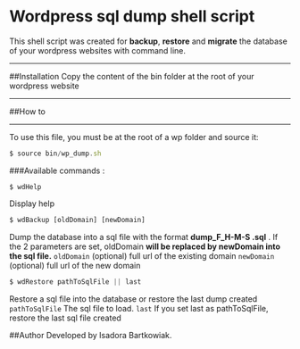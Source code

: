 Wordpress sql dump shell script
===================

This shell script was created for **backup**, **restore** and **migrate** the database of your wordpress websites with command line.

----------


##Installation
Copy the content of the bin folder at the root of your wordpress website

----------

##How to

----------

To use this file, you must be at the root of a wp folder and source it: 
```javascript
$ source bin/wp_dump.sh
```
###Available commands :
```
$ wdHelp
```
Display help
```php
$ wdBackup [oldDomain] [newDomain]
```
Dump the database into a sql file with the format **dump_F_H-M-S .sql** .
If the 2 parameters are set, oldDomain **will be replaced by newDomain into the sql file.**
`oldDomain` (optional) full url of the existing domain
`newDomain` (optional)  full url of the new domain

```php
$ wdRestore pathToSqlFile || last
```
 Restore a sql file into the database or restore the last dump created
`pathToSqlFile` The sql file to load.
`last` If you set last as pathToSqlFile, restore the last sql file created

##Author
Developed by Isadora Bartkowiak.
